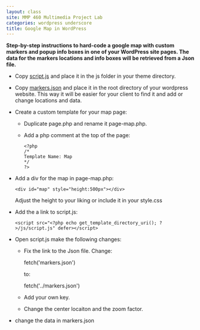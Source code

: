 ```yaml
---
layout: class
site: MMP 460 Multimedia Project Lab
categories: wordpress underscore
title: Google Map in WordPress
---
```


**Step-by-step instructions to hard-code a google map with custom markers and popup info boxes in one of your WordPress site pages. The data for the markers locations and info boxes will be retrieved from a Json file.**

- Copy [script.js](https://github.com/revitalk/google-maps-api-template) and place it in the js folder in your theme directory.
- Copy [markers.json](https://github.com/revitalk/google-maps-api-template) and place it in the root directory of your wordpress website. This way it will be easier for your client to find it and add or change locations and data.
- Create a custom template for your map page: 
  - Duplicate page.php and rename it page-map.php. 
  - Add a php comment at the top of the page:
  
        <?php
        /*
        Template Name: Map
        */
        ?>
      
- Add a div for the map in page-map.php:

      <div id="map" style="height:500px"></div>
    
  Adjust the height to your liking or include it in your style.css
- Add the a link to script.js:

      <script src="<?php echo get_template_directory_uri(); ?>/js/script.js" defer></script>

- Open script.js make the following changes:
  
  - Fix the link to the Json file. Change:
  
      fetch('markers.json') 
  
    to:
  
      fetch('../markers.json')
      
  - Add your own key.	
  - Change the center locaiton and the zoom factor. 
- change the data in markers.json
